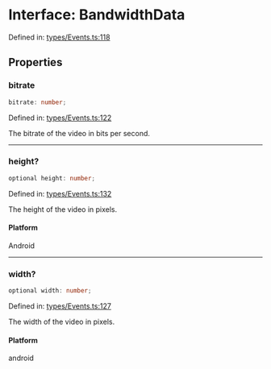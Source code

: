 # Interface: BandwidthData

Defined in: [types/Events.ts:118](https://github.com/TheWidlarzGroup/react-native-video-v7/blob/d4046f8eca07df9e2ec69f8007c800ebf23ec7a7/packages/react-native-video/src/core/types/Events.ts#L118)

## Properties

### bitrate

```ts
bitrate: number;
```

Defined in: [types/Events.ts:122](https://github.com/TheWidlarzGroup/react-native-video-v7/blob/d4046f8eca07df9e2ec69f8007c800ebf23ec7a7/packages/react-native-video/src/core/types/Events.ts#L122)

The bitrate of the video in bits per second.

***

### height?

```ts
optional height: number;
```

Defined in: [types/Events.ts:132](https://github.com/TheWidlarzGroup/react-native-video-v7/blob/d4046f8eca07df9e2ec69f8007c800ebf23ec7a7/packages/react-native-video/src/core/types/Events.ts#L132)

The height of the video in pixels.

#### Platform

Android

***

### width?

```ts
optional width: number;
```

Defined in: [types/Events.ts:127](https://github.com/TheWidlarzGroup/react-native-video-v7/blob/d4046f8eca07df9e2ec69f8007c800ebf23ec7a7/packages/react-native-video/src/core/types/Events.ts#L127)

The width of the video in pixels.

#### Platform

android
